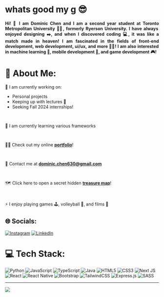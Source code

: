 <h1 align="left">whats good my g 😎</h1>
<h4 align="justify">Hi! 👋 I am Dominic Chen and I am a second year student at Toronto Metropolitan University 👨‍🎓, formerly Ryerson University. I have always enjoyed designing ✒️, and when I discovered coding 💻, it was like a match made in heaven! I am fascinated in the fields of front-end development, web development, ui/ux, and more 👨‍💻! I am also interested in machine learning 🤖, mobile development 📱, and game development 🎮!</h4>

# 💫 About Me:
🔭 I am currently working on:
  - Personal projects
  - Keeping up with lectures 🥱
  - Seeking Fall 2024 internships!

<br>

🌱 I am currently learning various frameworks

<br>

👨‍💻 Check out my online [**portfolio**](https://chen-dominic.github.io/)!

<br>

📧 Contact me at **dominic.chen630@gmail.com**

<br>

🗺️ Click here to open a secret hidden [**treasure map**](https://chen-dominic.github.io/img/Dominic-Chen-Resume.pdf)!

<br>

⚡ I enjoy playing games 🕹️, volleyball 🏐, and films 🎥

## 🌐 Socials:
[![Instagram](https://img.shields.io/badge/Instagram-%23E4405F.svg?logo=Instagram&logoColor=white)](https://instagram.com/dominicchen_) [![LinkedIn](https://img.shields.io/badge/LinkedIn-%230077B5.svg?logo=linkedin&logoColor=white)](https://linkedin.com/in/dominicchen1) 

# 💻 Tech Stack:
![Python](https://img.shields.io/badge/python-3670A0?style=for-the-badge&logo=python&logoColor=ffdd54) ![JavaScript](https://img.shields.io/badge/javascript-%23323330.svg?style=for-the-badge&logo=javascript&logoColor=%23F7DF1E) ![TypeScript](https://img.shields.io/badge/typescript-%23007ACC.svg?style=for-the-badge&logo=typescript&logoColor=white) ![Java](https://img.shields.io/badge/java-%23ED8B00.svg?style=for-the-badge&logo=openjdk&logoColor=white) ![HTML5](https://img.shields.io/badge/html5-%23E34F26.svg?style=for-the-badge&logo=html5&logoColor=white) ![CSS3](https://img.shields.io/badge/css3-%231572B6.svg?style=for-the-badge&logo=css3&logoColor=white) ![Next JS](https://img.shields.io/badge/Next-black?style=for-the-badge&logo=next.js&logoColor=white) ![React](https://img.shields.io/badge/react-%2320232a.svg?style=for-the-badge&logo=react&logoColor=%2361DAFB) ![React Native](https://img.shields.io/badge/react_native-%2320232a.svg?style=for-the-badge&logo=react&logoColor=%2361DAFB) ![Bootstrap](https://img.shields.io/badge/bootstrap-%238511FA.svg?style=for-the-badge&logo=bootstrap&logoColor=white) ![TailwindCSS](https://img.shields.io/badge/tailwindcss-%2338B2AC.svg?style=for-the-badge&logo=tailwind-css&logoColor=white) ![Express.js](https://img.shields.io/badge/express.js-%23404d59.svg?style=for-the-badge&logo=express&logoColor=%2361DAFB) ![SASS](https://img.shields.io/badge/SASS-hotpink.svg?style=for-the-badge&logo=SASS&logoColor=white)

---
[![](https://visitcount.itsvg.in/api?id=chen-dominic&icon=0&color=0)](https://visitcount.itsvg.in)

<!-- Proudly created with GPRM ( https://gprm.itsvg.in ) -->
